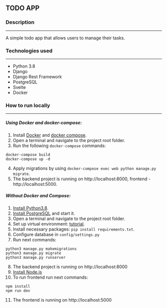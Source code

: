 ## TODO APP

### Description
***
A simple todo app that allows users to manage their tasks.
### Technologies used
***
* Python 3.8
* Django
* Django Rest Framework
* PostgreSQL
* Svelte
* Docker

### How to run locally
***
##### Using Docker and docker-compose:
1. Install [Docker](https://www.docker.com/) and [docker compose](https://docs.docker.com/compose/).
2. Open a terminal and navigate to the project root folder.
3. Run the following `docker-compose` commands:

```
docker-compose build
docker-compose up -d
```
4. Apply migrations by using `docker-compose exec web python manage.py migrate`.
5. The backend project is running on http://localhost:8000, frontend - http://localhost:5000.

##### Without Docker and Compose:
1. [Install Python3.8](https://www.python.org/downloads/).
2. [Install PostgreSQL](https://www.postgresql.org/) and start it.
3. Open a terminal and navigate to the project root folder.
4. Set up virtual environment: [tutorial](https://docs.python.org/3/tutorial/venv.html).
5. Install necessary packages: `pip install requirements.txt`.
6. Configure database in `config/settings.py`
7. Run next commands:
```
python3 manage.py makemigrations
python3 manage.py migrate
python3 manage.py runserver
```
8. The backend project is running on http://localhost:8000
9. [Install Node.js](https://nodejs.org/en/)   
10. To run frontend run next commands:
```
npm install
npm run dev
```
11. The frontend is running on http://localhost:5000

